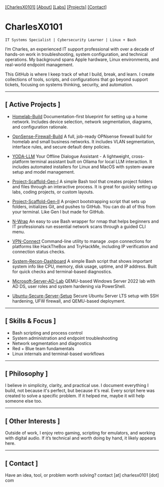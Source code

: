 [[CharlesX0101]](https://https://charlesx0101.com/) [[About]](https://https://charlesx0101.com/about) [[Labs]](https://https://charlesx0101.com/labs) [[Projects]](https://https://charlesx0101.com/projects) [[Contact]](https://https://charlesx0101.com/contact) 

# CharlesX0101

`IT Systems Specialist | Cybersecurity Learner | Linux + Bash`

I’m Charles, an experienced IT support professional with over a decade of hands-on work in troubleshooting, system configuration, and technical operations. My background spans Apple hardware, Linux environments, and real-world endpoint management.

This GitHub is where I keep track of what I build, break, and learn. I create collections of tools, scripts, and configurations that go beyond support tickets, focusing on systems thinking, security, and automation.

---

## [ Active Projects ]

- [Homelab-Build](https://github.com/charlesX0101/homelab-build) 
  Documentation-first blueprint for setting up a home network. Includes device selection, network segmentation, diagrams, and configuration rationale.

- [OpnSense-Firewall-Build](https://github.com/charlesX0101/opnsense-firewall-build) 
  A full, job-ready OPNsense firewall build for homelab and small business networks. It includes VLAN segmentation, interface rules, and secure default deny policies.

- [YODA-LLM](https://github.com/charlesX0101/yoda) 
  Your Offline Dialogue Assistant - A lightweight, cross-platform terminal assistant built on Ollama for local LLM interaction. It includes automated installers for Linux and MacOS with system-aware setup and model management.

- [Project-Scaffold-Gen-I](https://github.com/charlesX0101/project-scaffold-gen-i) 
  A simple Bash tool that creates project folders and files through an interactive process. It is great for quickly setting up labs, coding projects, or custom layouts.

- [Project-Scaffold-Gen-II](https://github.com/charlesX0101/project-scaffold-gen-ii) 
  A project bootstrapping script that sets up folders, initializes Git, and pushes to GitHub. You can do all of this from your terminal. Like Gen I but made for GitHub.

- [N-Wrap](https://github.com/charlesX0101/n-wrap) 
  An easy to use Bash wrapper for nmap that helps beginners and IT professionals run essential network scans through a guided CLI menu.

- [VPN-Connect](https://github.com/charlesX0101/vpn-connect) 
  Command-line utility to manage .ovpn connections for platforms like HackTheBox and TryHackMe, including IP verification and connection status checks.

- [System-Recon-Dashboard](https://github.com/charlesX0101/system-recon-dashboard) 
  A simple Bash script that shows important system info like CPU, memory, disk usage, uptime, and IP address. Built for quick checks and terminal-based diagnostics.

- [Microsoft-Server-AD-Lab](https://github.com/charlesX0101/windows-server-ad-lab) 
  QEMU-based Windows Server 2022 lab with AD DS, user roles and system hardening via PowerShell.

- [Ubuntu-Secure-Server-Setup](https://github.com/charlesX0101/ubuntu-secure-server-setup) 
  Secure Ubuntu Server LTS setup with SSH hardening, UFW firewall, and QEMU-based deployment.

---

## [ Skills & Focus ]

- Bash scripting and process control 
- System administration and endpoint troubleshooting 
- Network segmentation and diagnostics 
- Red + Blue team fundamentals 
- Linux internals and terminal-based workflows

---

## [ Philosophy ]

I believe in simplicity, clarity, and practical use. I document everything I build, not because it's perfect, but because it's real. Every script here was created to solve a specific problem. If it helped me, maybe it will help someone else too.

---

## [ Other Interests ]

Outside of work, I enjoy retro gaming, scripting for emulators, and working with digital audio. If it’s technical and worth doing by hand, it likely appears here.

---

## [ Contact ]

Have an idea, tool, or problem worth solving? 
contact [at] charlesx0101 [dot] com


